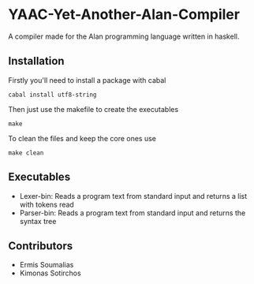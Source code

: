 # YAAC-Yet-Another-Alan-Compiler
A compiler made for the Alan programming language written in haskell.

## Installation
Firstly you'll need to install a package with cabal
```
cabal install utf8-string
```

Then just use the makefile to create the executables
```
make
```
To clean the files and keep the core ones use
```
make clean
```

## Executables
* Lexer-bin: Reads a program text from standard input and returns a list with tokens read
* Parser-bin: Reads a program text from standard input and returns the syntax tree

## Contributors
* Ermis Soumalias
* Kimonas Sotirchos